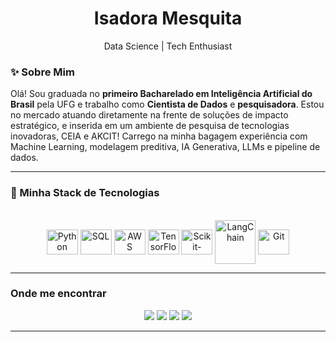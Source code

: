 <div align="center">
  <h1>Isadora Mesquita</h1>
  <p>Data Science | Tech Enthusiast</p>
</div>

<!-- 
<div align="center">
  <a href="https://github.com/isadoramesquitaa">
  <img height="180em" src="https://github-readme-stats.vercel.app/api?username=isadoramesquitaa&show_icons=true&theme=dracula&include_all_commits=true&count_private=true"/>
  <img height="180em" src="https://github-readme-stats.vercel.app/api/top-langs/?username=isadoramesquitaa&layout=compact&langs_count=7&theme=dracula"/>
</div>
-->

### ✨ Sobre Mim

Olá! Sou graduada no **primeiro Bacharelado em Inteligência Artificial do Brasil** pela UFG e trabalho como **Cientista de Dados** e **pesquisadora**. Estou no mercado atuando diretamente na frente de soluções de impacto estratégico, e inserida em um ambiente de pesquisa de tecnologias inovadoras, CEIA e AKCIT! Carrego na minha bagagem experiência com Machine Learning, modelagem preditiva, IA Generativa, LLMs e pipeline de dados.

---

### 🚀 Minha Stack de Tecnologias

<div align="center" style="display: inline_block">
  <br>
  <img align="center" alt="Python" height="40" width="50" src="https://cdn.jsdelivr.net/gh/devicons/devicon/icons/python/python-original.svg" />
  <img align="center" alt="SQL" height="40" width="50" src="https://cdn.jsdelivr.net/gh/devicons/devicon/icons/azuresqldatabase/azuresqldatabase-original.svg" />
  <img align="center" alt="AWS" height="40" width="50" src="https://cdn.jsdelivr.net/gh/devicons/devicon/icons/amazonwebservices/amazonwebservices-original-wordmark.svg" />
  <img align="center" alt="TensorFlow" height="40" width="50" src="https://cdn.jsdelivr.net/gh/devicons/devicon/icons/tensorflow/tensorflow-original.svg" />
  <img align="center" alt="Scikit-Learn" height="40" width="50" src="https://upload.wikimedia.org/wikipedia/commons/thumb/0/05/Scikit_learn_logo_small.svg/1200px-Scikit_learn_logo_small.svg.png" />
  <img align="center" alt="LangChain" height="70" width="65" src="https://agile-systems.de/wp-content/uploads/2024/03/LangChain-Logo.png" />
  <img align="center" alt="Git" height="40" width="50" src="https://cdn.jsdelivr.net/gh/devicons/devicon/icons/git/git-original.svg" />
</div>

---

### Onde me encontrar

<div align="center">
  <a href="https://www.linkedin.com/in/isadora-st%C3%A9fany-895b77190/" target="_blank"><img src="https://img.shields.io/badge/-LinkedIn-%230077B5?style=for-the-badge&logo=linkedin&logoColor=white" target="_blank"></a>
  <a href = "mailto:isadorastefany.isa@gmail.com"><img src="https://img.shields.io/badge/-Gmail-%23333?style=for-the-badge&logo=gmail&logoColor=white" target="_blank"></a>
  <a href="https://www.instagram.com/isadorastefanyrrm/" target="_blank"><img src="https://img.shields.io/badge/-Instagram-%23E4405F?style=for-the-badge&logo=instagram&logoColor=white" target="_blank"></a>
  <img src="https://img.shields.io/badge/Discord-Isadora Stéfany%238223-7289DA?style=for-the-badge&logo=discord&logoColor=white" target="_blank">
</div>

---
